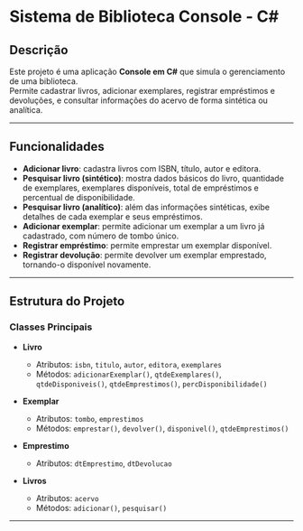 # Sistema de Biblioteca Console - C#

## Descrição
Este projeto é uma aplicação **Console em C#** que simula o gerenciamento de uma biblioteca.  
Permite cadastrar livros, adicionar exemplares, registrar empréstimos e devoluções, e consultar informações do acervo de forma sintética ou analítica.

---

## Funcionalidades

- **Adicionar livro**: cadastra livros com ISBN, título, autor e editora.
- **Pesquisar livro (sintético)**: mostra dados básicos do livro, quantidade de exemplares, exemplares disponíveis, total de empréstimos e percentual de disponibilidade.
- **Pesquisar livro (analítico)**: além das informações sintéticas, exibe detalhes de cada exemplar e seus empréstimos.
- **Adicionar exemplar**: permite adicionar um exemplar a um livro já cadastrado, com número de tombo único.
- **Registrar empréstimo**: permite emprestar um exemplar disponível.
- **Registrar devolução**: permite devolver um exemplar emprestado, tornando-o disponível novamente.

---

## Estrutura do Projeto

### Classes Principais

- **Livro**
  - Atributos: `isbn`, `titulo`, `autor`, `editora`, `exemplares`
  - Métodos: `adicionarExemplar()`, `qtdeExemplares()`, `qtdeDisponiveis()`, `qtdeEmprestimos()`, `percDisponibilidade()`

- **Exemplar**
  - Atributos: `tombo`, `emprestimos`
  - Métodos: `emprestar()`, `devolver()`, `disponivel()`, `qtdeEmprestimos()`

- **Emprestimo**
  - Atributos: `dtEmprestimo`, `dtDevolucao`

- **Livros**
  - Atributos: `acervo`
  - Métodos: `adicionar()`, `pesquisar()`

---




